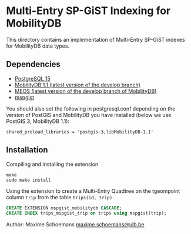 Multi-Entry SP-GiST Indexing for MobilityDB
===========================================

This directory contains an implementation of Multi-Entry SP-GiST indexes for MobilityDB data types.

Dependencies
------------
- [PostgreSQL 15](https://www.postgresql.org/)
- [MobilityDB 1.1 (latest version of the develop branch)](https://github.com/MobilityDB/MobilityDB)
- [MEOS (latest version of the develop branch of MobilityDB)](https://www.libmeos.org/)
- [mspgist](megist/mspgist#readme)

You should also set the following in postgresql.conf depending on the version of PostGIS and MobilityDB you have installed (below we use PostGIS 3, MobilityDB 1.1):

```
shared_preload_libraries = 'postgis-3,libMobilityDB-1.1'
```

Installation
------------
Compiling and installing the extension
```
make
sudo make install
```

Using the extension to create a Multi-Entry Quadtree on the tgeompoint column `trip` from the table `trips(id, trip)`
```sql
CREATE EXTENSION mspgist_mobilitydb CASCADE;
CREATE INDEX trips_mspgist_trip on trips using mspgist(trip);
```

Author:
  Maxime Schoemans  <maxime.schoemans@ulb.be>
